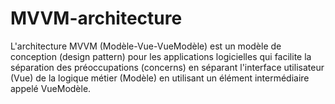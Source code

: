 # MVVM-architecture

L'architecture MVVM (Modèle-Vue-VueModèle) est un modèle de conception (design pattern) pour les applications logicielles qui facilite la séparation des préoccupations (concerns) en séparant l'interface utilisateur (Vue) de la logique métier (Modèle) en utilisant un élément intermédiaire appelé VueModèle.
